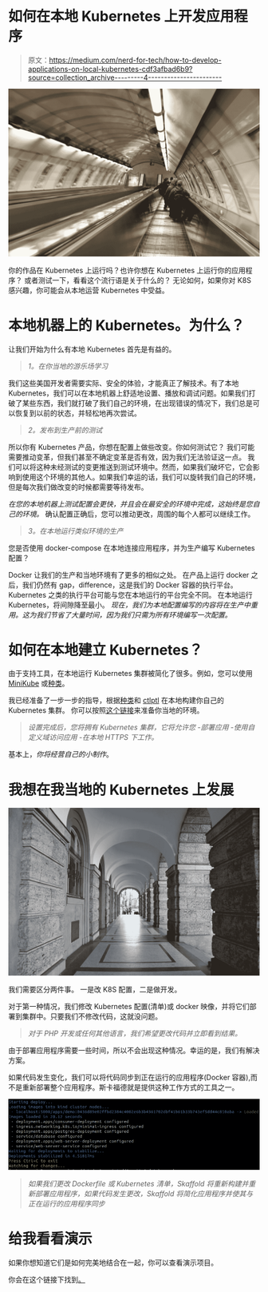 # 如何在本地 Kubernetes 上开发应用程序

> 原文：<https://medium.com/nerd-for-tech/how-to-develop-applications-on-local-kubernetes-cdf3afbad6b9?source=collection_archive---------4----------------------->

![](img/7de91bbe1d984cb07b2ca2850f9abbfe.png)

你的作品在 Kubernetes 上运行吗？也许你想在 Kubernetes 上运行你的应用程序？
或者测试一下，看看这个流行语是关于什么的？
无论如何，如果你对 K8S 感兴趣，你可能会从本地运营 Kubernetes 中受益。

# 本地机器上的 Kubernetes。为什么？

让我们开始为什么有本地 Kubernetes 首先是有益的。

> *1。在你当地的游乐场学习*

我们这些美国开发者需要实际、安全的体验，才能真正了解技术。有了本地 Kubernetes，我们可以在本地机器上舒适地设置、播放和调试问题。如果我们打破了某些东西，我们就打破了我们自己的环境，在出现错误的情况下，我们总是可以恢复到以前的状态，并轻松地再次尝试。

> *2。发布到生产前的测试*

所以你有 Kubernetes 产品，你想在配置上做些改变。你如何测试它？
我们可能需要推动变革，但我们甚至不确定变革是否有效，因为我们无法验证这一点。
我们可以将这种未经测试的变更推送到测试环境中。然而，如果我们破坏它，它会影响到使用这个环境的其他人。如果我们幸运的话，我们可以旋转我们自己的环境，但是每次我们做改变的时候都需要等待发布。

*在您的本地机器上测试配置会更快，并且会在最安全的环境中完成，这始终是您自己的环境。*
确认配置正确后，您可以推动更改，周围的每个人都可以继续工作。

> *3。在本地运行类似环境的生产*

您是否使用 docker-compose 在本地连接应用程序，并为生产编写 Kubernetes 配置？

Docker 让我们的生产和当地环境有了更多的相似之处。
在产品上运行 docker 之后，我们仍然有 gap，difference，这是我们的 Docker 容器的执行平台。Kubernetes 之类的执行平台可能与您在本地运行的平台完全不同。
在本地运行 Kubernetes，将间隙降至最小。
*现在，我们为本地配置编写的内容将在生产中重用。这为我们节省了大量时间，因为我们只需为所有环境编写一次配置。*

# 如何在本地建立 Kubernetes？

由于支持工具，在本地运行 Kubernetes 集群被简化了很多。例如，您可以使用 [MiniKube](https://minikube.sigs.k8s.io/docs/start/) 或[种类](https://kind.sigs.k8s.io/docs/user/quick-start/)。

我已经准备了一步一步的指导，根据[种类](https://kind.sigs.k8s.io/docs/user/quick-start/)和 [ctlptl](https://github.com/tilt-dev/ctlptl#how-do-i-install-it) 在本地构建你自己的 Kubernetes 集群。
你可以按照[这个链接](https://github.com/dgafka/local-kuberentes-cluster-over-https)来准备你当地的环境。

> *设置完成后，您将拥有 Kubernetes 集群，它将允许您
> -部署应用
> -使用自定义域访问应用
> -在本地 HTTPS 下工作。*

基本上，*你将经营自己的小制作*。

# 我想在我当地的 Kubernetes 上发展

![](img/c838429448426d67de67a9efbad1ae2f.png)

我们需要区分两件事。
一是改 K8S 配置，二是做开发。

对于第一种情况，我们修改 Kubernetes 配置(清单)或 docker 映像，并将它们部署到集群中。只要我们不修改代码，这就没问题。

> *对于 PHP 开发或任何其他语言，我们希望更改代码并立即看到结果。*

由于部署应用程序需要一些时间，所以不会出现这种情况。幸运的是，我们有解决方案。

如果代码发生变化，我们可以将代码同步到正在运行的应用程序(Docker 容器),而不是重新部署整个应用程序。斯卡福德就是提供这种工作方式的工具之一。

![](img/627e53330468f5c0c1302b85f0ea435b.png)

> *如果我们更改 Dockerfile 或 Kubernetes 清单，Skaffold 将重新构建并重新部署应用程序，如果代码发生更改，Skaffold 将简化应用程序并使其与正在运行的应用程序同步*

# 给我看看演示

如果你想知道它们是如何完美地结合在一起，你可以查看演示项目。

你会在这个链接下找到[。](https://github.com/dgafka/spring-boot-kubernetes-inner-loop)